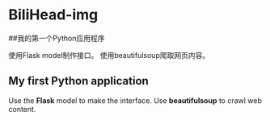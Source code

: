 # BiliHead-img 

##我的第一个Python应用程序

使用Flask model制作接口。
使用beautifulsoup爬取网页内容。

## My first Python application
Use the **Flask** model to make the interface.
Use **beautifulsoup** to crawl web content.
